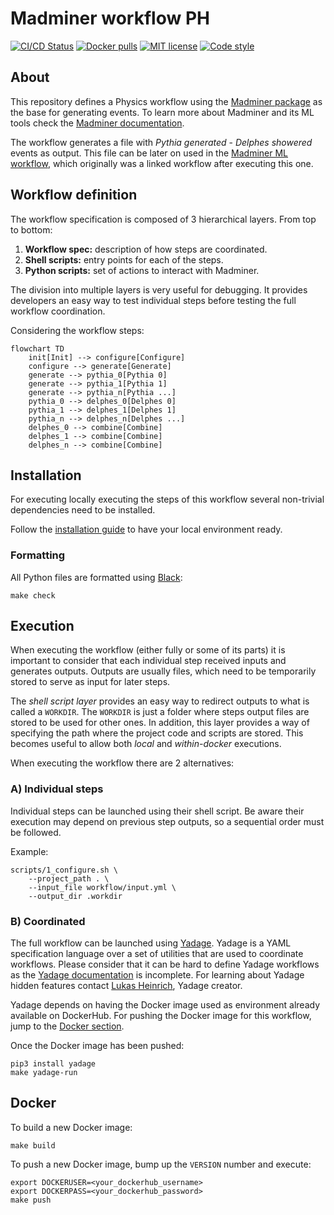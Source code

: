 # Madminer workflow PH

[![CI/CD Status][ci-status-badge]][ci-status-link]
[![Docker pulls][docker-pulls-badge]][docker-pulls-link]
[![MIT license][mit-license-badge]][mit-license-link]
[![Code style][code-style-badge]][code-style-link]


## About
This repository defines a Physics workflow using the [Madminer package][madminer-repo]
as the base for generating events. To learn more about Madminer and its ML tools check
the [Madminer documentation][madminer-docs].

The workflow generates a file with _Pythia generated_ - _Delphes showered_ events as output.
This file can be later on used in the [Madminer ML workflow][madminer-workflow-ml],
which originally was a linked workflow after executing this one.


## Workflow definition
The workflow specification is composed of 3 hierarchical layers. From top to bottom:

1. **Workflow spec:** description of how steps are coordinated.
2. **Shell scripts:** entry points for each of the steps.
3. **Python scripts:** set of actions to interact with Madminer.

The division into multiple layers is very useful for debugging. It provides developers an easy way 
to test individual steps before testing the full workflow coordination.

Considering the workflow steps:

```mermaid
flowchart TD
    init[Init] --> configure[Configure]
    configure --> generate[Generate]
    generate --> pythia_0[Pythia 0]
    generate --> pythia_1[Pythia 1]
    generate --> pythia_n[Pythia ...]
    pythia_0 --> delphes_0[Delphes 0]
    pythia_1 --> delphes_1[Delphes 1]
    pythia_n --> delphes_n[Delphes ...]
    delphes_0 --> combine[Combine]
    delphes_1 --> combine[Combine]
    delphes_n --> combine[Combine]
```


## Installation
For executing locally executing the steps of this workflow several non-trivial dependencies
need to be installed.

Follow the [installation guide][install-guide] to have your local environment ready.


### Formatting
All Python files are formatted using [Black][black-web]:

```shell
make check
```


## Execution
When executing the workflow (either fully or some of its parts) it is important to consider that
each individual step received inputs and generates outputs. Outputs are usually files, which need
to be temporarily stored to serve as input for later steps.

The _shell script layer_ provides an easy way to redirect outputs to what is called a `WORKDIR`.
The `WORKDIR` is just a folder where steps output files are stored to be used for other ones.
In addition, this layer provides a way of specifying the path where the project code and scripts 
are stored. This becomes useful to allow both _local_ and _within-docker_ executions.

When executing the workflow there are 2 alternatives:

### A) Individual steps
Individual steps can be launched using their shell script. Be aware their execution may depend on 
previous step outputs, so a sequential order must be followed.

Example:
```shell
scripts/1_configure.sh \
    --project_path . \
    --input_file workflow/input.yml \
    --output_dir .workdir
```

### B) Coordinated
The full workflow can be launched using [Yadage][yadage-repo]. Yadage is a YAML specification language
over a set of utilities that are used to coordinate workflows. Please consider that it can be hard
to define Yadage workflows as the [Yadage documentation][yadage-docs] is incomplete.
For learning about Yadage hidden features contact [Lukas Heinrich][lukas-profile], Yadage creator.

Yadage depends on having the Docker image used as environment already available on DockerHub. For pushing the
Docker image for this workflow, jump to the [Docker section](#docker).

Once the Docker image has been pushed:
```shell
pip3 install yadage
make yadage-run
```


## Docker
To build a new Docker image:
```shell
make build
```

To push a new Docker image, bump up the `VERSION` number and execute:

```shell
export DOCKERUSER=<your_dockerhub_username>
export DOCKERPASS=<your_dockerhub_password>
make push
```


[ci-status-badge]: https://github.com/madminer-tool/madminer-workflow-ph/actions/workflows/ci.yml/badge.svg?branch=master
[ci-status-link]: https://github.com/madminer-tool/madminer-workflow-ph/actions/workflows/ci.yml?query=branch%3Amaster
[code-style-badge]: https://img.shields.io/badge/code%20style-black-000000.svg
[code-style-link]: https://github.com/psf/black
[docker-pulls-badge]: https://img.shields.io/docker/pulls/madminertool/madminer-workflow-ph.svg
[docker-pulls-link]: https://hub.docker.com/r/madminertool/madminer-workflow-ph
[mit-license-badge]: https://img.shields.io/badge/License-MIT-blue.svg
[mit-license-link]: https://github.com/madminer-tool/madminer-workflow-ph/blob/master/LICENSE

[black-web]: https://black.readthedocs.io/en/stable/
[install-guide]: docs/INSTALL.md
[madminer-docs]: https://madminer.readthedocs.io/en/latest/index.html
[madminer-repo]: https://github.com/madminer-tool/madminer
[madminer-workflow-ml]: https://github.com/madminer-tool/madminer-workflow-ml
[yadage-repo]: https://github.com/yadage/yadage
[yadage-docs]: https://yadage.readthedocs.io/en/latest/
[lukas-profile]: https://github.com/lukasheinrich
